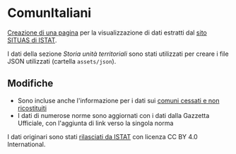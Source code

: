 # ComunItaliani

[Creazione di una pagina](https://m-casanova.github.io/ci/) per la visualizzazione di dati estratti dal [sito SITUAS di ISTAT](https://situas.istat.it/).

I dati della sezione _Storia unità territoriali_ sono stati utilizzati per creare i file JSON utilizzati (cartella `assets/json`).

## Modifiche

* Sono incluse anche l'informazione per i dati sui [comuni cessati e non ricostituiti](https://situas.istat.it/web/#/home/in-evidenza?id=128&dateFrom=1861-03-17)
* I dati di numerose norme sono aggiornati con i dati dalla Gazzetta Ufficiale, con l'aggiunta di link verso la singola norma 

I dati originari sono stati [rilasciati da ISTAT](https://www.istat.it/note-legali/) con licenza CC BY 4.0 International.

